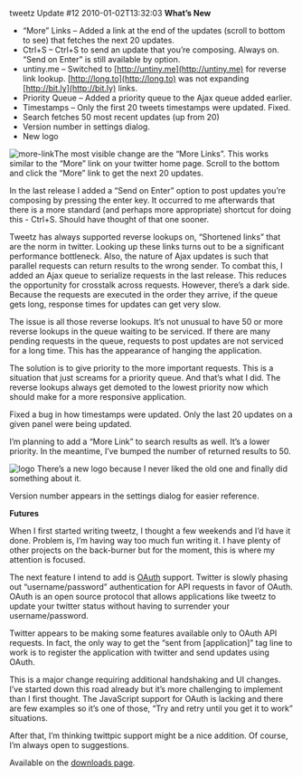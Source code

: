 tweetz Update #12
2010-01-02T13:32:03
**What’s New**

  * “More” Links – Added a link at the end of the updates (scroll to bottom to see) that fetches the next 20 updates. 
  * Ctrl+S – Ctrl+S to send an update that you’re composing. Always on. “Send on Enter” is still available by option. 
  * untiny.me – Switched to [http://untiny.me](http://untiny.me) for reverse link lookup. [http://long.to](http://long.to) was not expanding [http://bit.ly](http://bit.ly) links. 
  * Priority Queue – Added a priority queue to the Ajax queue added earlier. 
  * Timestamps – Only the first 20 tweets timestamps were updated. Fixed. 
  * Search fetches 50 most recent updates (up from 20) 
  * Version number in settings dialog. 
  * New logo 

![more-link](/cdn/images/blog/tweetzUpdate12_796A/morelink.png)The most visible change are the “More Links”. This works similar to the “More” link on your twitter home page. Scroll to the bottom and click the “More” link to get the next 20 updates.

In the last release I added a “Send on Enter” option to post updates you’re composing by pressing the enter key. It occurred to me afterwards that there is a more standard (and perhaps more appropriate) shortcut for doing this - Ctrl+S. Should have thought of that one sooner.

Tweetz has always supported reverse lookups on, “Shortened links” that are the norm in twitter. Looking up these links turns out to be a significant performance bottleneck. Also, the nature of Ajax updates is such that parallel requests can return results to the wrong sender. To combat this, I added an Ajax queue to serialize requests in the last release. This reduces the opportunity for crosstalk across requests. However, there’s a dark side. Because the requests are executed in the order they arrive, if the queue gets long, response times for updates can get very slow.

The issue is all those reverse lookups. It’s not unusual to have 50 or more reverse lookups in the queue waiting to be serviced. If there are many pending requests in the queue, requests to post updates are not serviced for a long time. This has the appearance of hanging the application.

The solution is to give priority to the more important requests. This is a situation that just screams for a priority queue. And that’s what I did. The reverse lookups always get demoted to the lowest priority now which should make for a more responsive application.

Fixed a bug in how timestamps were updated. Only the last 20 updates on a given panel were being updated.

I’m planning to add a “More Link” to search results as well. It’s a lower priority. In the meantime, I’ve bumped the number of returned results to 50.

![logo](/cdn/images/blog/tweetzUpdate12_796A/logo.png) There’s a new logo because I never liked the old one and finally did something about it.

Version number appears in the settings dialog for easier reference.

**Futures**

When I first started writing tweetz, I thought a few weekends and I’d have it done. Problem is, I’m having way too much fun writing it. I have plenty of other projects on the back-burner but for the moment, this is where my attention is focused.

The next feature I intend to add is [OAuth](http://oauth.net) support. Twitter is slowly phasing out “username/password” authentication for API requests in favor of OAuth. OAuth is an open source protocol that allows applications like tweetz to update your twitter status without having to surrender your username/password.

Twitter appears to be making some features available only to OAuth API requests. In fact, the only way to get the “sent from [application]” tag line to work is to register the application with twitter and send updates using OAuth.

This is a major change requiring additional handshaking and UI changes. I’ve started down this road already but it’s more challenging to implement than I first thought. The JavaScript support for OAuth is lacking and there are few examples so it’s one of those, “Try and retry until you get it to work” situations.

After that, I’m thinking twittpic support might be a nice addition. Of course, I’m always open to suggestions.

Available on the [downloads page](/downloads).
